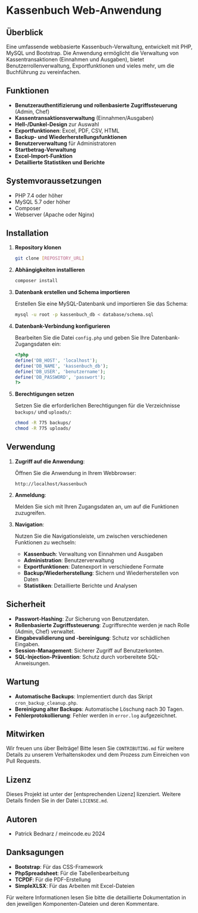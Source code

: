# Kassenbuch Web-Anwendung

## Überblick
Eine umfassende webbasierte Kassenbuch-Verwaltung, entwickelt mit PHP, MySQL und Bootstrap. Die Anwendung ermöglicht die Verwaltung von Kassentransaktionen (Einnahmen und Ausgaben), bietet Benutzerrollenverwaltung, Exportfunktionen und vieles mehr, um die Buchführung zu vereinfachen.

## Funktionen
- **Benutzerauthentifizierung und rollenbasierte Zugriffssteuerung** (Admin, Chef)
- **Kassentransaktionsverwaltung** (Einnahmen/Ausgaben)
- **Hell-/Dunkel-Design** zur Auswahl
- **Exportfunktionen**: Excel, PDF, CSV, HTML
- **Backup- und Wiederherstellungsfunktionen**
- **Benutzerverwaltung** für Administratoren
- **Startbetrag-Verwaltung**
- **Excel-Import-Funktion**
- **Detaillierte Statistiken und Berichte**

## Systemvoraussetzungen
- PHP 7.4 oder höher
- MySQL 5.7 oder höher
- Composer
- Webserver (Apache oder Nginx)

## Installation

1. **Repository klonen**
   ```bash
   git clone [REPOSITORY_URL]
   ```

2. **Abhängigkeiten installieren**
   ```bash
   composer install
   ```

3. **Datenbank erstellen und Schema importieren**
   
   Erstellen Sie eine MySQL-Datenbank und importieren Sie das Schema:
   ```bash
   mysql -u root -p kassenbuch_db < database/schema.sql
   ```

4. **Datenbank-Verbindung konfigurieren**
   
   Bearbeiten Sie die Datei `config.php` und geben Sie Ihre Datenbank-Zugangsdaten ein:
   ```php
   <?php
   define('DB_HOST', 'localhost');
   define('DB_NAME', 'kassenbuch_db');
   define('DB_USER', 'benutzername');
   define('DB_PASSWORD', 'passwort');
   ?>
   ```

5. **Berechtigungen setzen**
   
   Setzen Sie die erforderlichen Berechtigungen für die Verzeichnisse `backups/` und `uploads/`:
   ```bash
   chmod -R 775 backups/
   chmod -R 775 uploads/
   ```

## Verwendung
1. **Zugriff auf die Anwendung**: 
   
   Öffnen Sie die Anwendung in Ihrem Webbrowser:
   ```
   http://localhost/kassenbuch
   ```

2. **Anmeldung**:
   
   Melden Sie sich mit Ihren Zugangsdaten an, um auf die Funktionen zuzugreifen.

3. **Navigation**:
   
   Nutzen Sie die Navigationsleiste, um zwischen verschiedenen Funktionen zu wechseln:
   - **Kassenbuch**: Verwaltung von Einnahmen und Ausgaben
   - **Administration**: Benutzerverwaltung
   - **Exportfunktionen**: Datenexport in verschiedene Formate
   - **Backup/Wiederherstellung**: Sichern und Wiederherstellen von Daten
   - **Statistiken**: Detaillierte Berichte und Analysen

## Sicherheit
- **Passwort-Hashing**: Zur Sicherung von Benutzerdaten.
- **Rollenbasierte Zugriffssteuerung**: Zugriffsrechte werden je nach Rolle (Admin, Chef) verwaltet.
- **Eingabevalidierung und -bereinigung**: Schutz vor schädlichen Eingaben.
- **Session-Management**: Sicherer Zugriff auf Benutzerkonten.
- **SQL-Injection-Prävention**: Schutz durch vorbereitete SQL-Anweisungen.

## Wartung
- **Automatische Backups**: Implementiert durch das Skript `cron_backup_cleanup.php`.
- **Bereinigung alter Backups**: Automatische Löschung nach 30 Tagen.
- **Fehlerprotokollierung**: Fehler werden in `error.log` aufgezeichnet.

## Mitwirken
Wir freuen uns über Beiträge! Bitte lesen Sie `CONTRIBUTING.md` für weitere Details zu unserem Verhaltenskodex und dem Prozess zum Einreichen von Pull Requests.

## Lizenz
Dieses Projekt ist unter der [entsprechenden Lizenz] lizenziert. Weitere Details finden Sie in der Datei `LICENSE.md`.

## Autoren
- Patrick Bednarz / meincode.eu 2024

## Danksagungen
- **Bootstrap**: Für das CSS-Framework
- **PhpSpreadsheet**: Für die Tabellenbearbeitung
- **TCPDF**: Für die PDF-Erstellung
- **SimpleXLSX**: Für das Arbeiten mit Excel-Dateien

Für weitere Informationen lesen Sie bitte die detaillierte Dokumentation in den jeweiligen Komponenten-Dateien und deren Kommentare.
